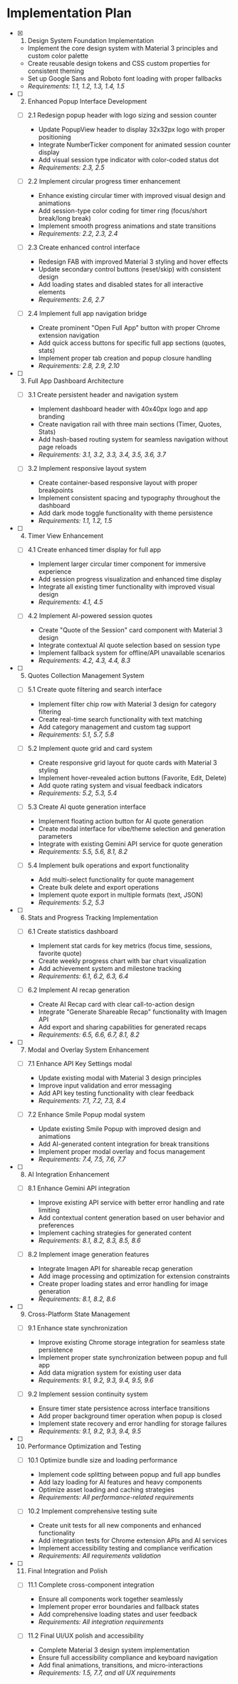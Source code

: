 # Implementation Plan

- [x] 1. Design System Foundation Implementation






  - Implement the core design system with Material 3 principles and custom color palette
  - Create reusable design tokens and CSS custom properties for consistent theming
  - Set up Google Sans and Roboto font loading with proper fallbacks
  - _Requirements: 1.1, 1.2, 1.3, 1.4, 1.5_

- [ ] 2. Enhanced Popup Interface Development
  - [ ] 2.1 Redesign popup header with logo sizing and session counter
    - Update PopupView header to display 32x32px logo with proper positioning
    - Integrate NumberTicker component for animated session counter display
    - Add visual session type indicator with color-coded status dot
    - _Requirements: 2.3, 2.5_

  - [ ] 2.2 Implement circular progress timer enhancement
    - Enhance existing circular timer with improved visual design and animations
    - Add session-type color coding for timer ring (focus/short break/long break)
    - Implement smooth progress animations and state transitions
    - _Requirements: 2.2, 2.3, 2.4_

  - [ ] 2.3 Create enhanced control interface
    - Redesign FAB with improved Material 3 styling and hover effects
    - Update secondary control buttons (reset/skip) with consistent design
    - Add loading states and disabled states for all interactive elements
    - _Requirements: 2.6, 2.7_

  - [ ] 2.4 Implement full app navigation bridge
    - Create prominent "Open Full App" button with proper Chrome extension navigation
    - Add quick access buttons for specific full app sections (quotes, stats)
    - Implement proper tab creation and popup closure handling
    - _Requirements: 2.8, 2.9, 2.10_

- [ ] 3. Full App Dashboard Architecture
  - [ ] 3.1 Create persistent header and navigation system
    - Implement dashboard header with 40x40px logo and app branding
    - Create navigation rail with three main sections (Timer, Quotes, Stats)
    - Add hash-based routing system for seamless navigation without page reloads
    - _Requirements: 3.1, 3.2, 3.3, 3.4, 3.5, 3.6, 3.7_

  - [ ] 3.2 Implement responsive layout system
    - Create container-based responsive layout with proper breakpoints
    - Implement consistent spacing and typography throughout the dashboard
    - Add dark mode toggle functionality with theme persistence
    - _Requirements: 1.1, 1.2, 1.5_

- [ ] 4. Timer View Enhancement
  - [ ] 4.1 Create enhanced timer display for full app
    - Implement larger circular timer component for immersive experience
    - Add session progress visualization and enhanced time display
    - Integrate all existing timer functionality with improved visual design
    - _Requirements: 4.1, 4.5_

  - [ ] 4.2 Implement AI-powered session quotes
    - Create "Quote of the Session" card component with Material 3 design
    - Integrate contextual AI quote selection based on session type
    - Implement fallback system for offline/API unavailable scenarios
    - _Requirements: 4.2, 4.3, 4.4, 8.3_

- [ ] 5. Quotes Collection Management System
  - [ ] 5.1 Create quote filtering and search interface
    - Implement filter chip row with Material 3 design for category filtering
    - Create real-time search functionality with text matching
    - Add category management and custom tag support
    - _Requirements: 5.1, 5.7, 5.8_

  - [ ] 5.2 Implement quote grid and card system
    - Create responsive grid layout for quote cards with Material 3 styling
    - Implement hover-revealed action buttons (Favorite, Edit, Delete)
    - Add quote rating system and visual feedback indicators
    - _Requirements: 5.2, 5.3, 5.4_

  - [ ] 5.3 Create AI quote generation interface
    - Implement floating action button for AI quote generation
    - Create modal interface for vibe/theme selection and generation parameters
    - Integrate with existing Gemini API service for quote generation
    - _Requirements: 5.5, 5.6, 8.1, 8.2_

  - [ ] 5.4 Implement bulk operations and export functionality
    - Add multi-select functionality for quote management
    - Create bulk delete and export operations
    - Implement quote export in multiple formats (text, JSON)
    - _Requirements: 5.2, 5.3_

- [ ] 6. Stats and Progress Tracking Implementation
  - [ ] 6.1 Create statistics dashboard
    - Implement stat cards for key metrics (focus time, sessions, favorite quote)
    - Create weekly progress chart with bar chart visualization
    - Add achievement system and milestone tracking
    - _Requirements: 6.1, 6.2, 6.3, 6.4_

  - [ ] 6.2 Implement AI recap generation
    - Create AI Recap card with clear call-to-action design
    - Integrate "Generate Shareable Recap" functionality with Imagen API
    - Add export and sharing capabilities for generated recaps
    - _Requirements: 6.5, 6.6, 6.7, 8.1, 8.2_

- [ ] 7. Modal and Overlay System Enhancement
  - [ ] 7.1 Enhance API Key Settings modal
    - Update existing modal with Material 3 design principles
    - Improve input validation and error messaging
    - Add API key testing functionality with clear feedback
    - _Requirements: 7.1, 7.2, 7.3, 8.4_

  - [ ] 7.2 Enhance Smile Popup modal system
    - Update existing Smile Popup with improved design and animations
    - Add AI-generated content integration for break transitions
    - Implement proper modal overlay and focus management
    - _Requirements: 7.4, 7.5, 7.6, 7.7_

- [ ] 8. AI Integration Enhancement
  - [ ] 8.1 Enhance Gemini API integration
    - Improve existing API service with better error handling and rate limiting
    - Add contextual content generation based on user behavior and preferences
    - Implement caching strategies for generated content
    - _Requirements: 8.1, 8.2, 8.3, 8.5, 8.6_

  - [ ] 8.2 Implement image generation features
    - Integrate Imagen API for shareable recap generation
    - Add image processing and optimization for extension constraints
    - Create proper loading states and error handling for image generation
    - _Requirements: 8.1, 8.2, 8.6_

- [ ] 9. Cross-Platform State Management
  - [ ] 9.1 Enhance state synchronization
    - Improve existing Chrome storage integration for seamless state persistence
    - Implement proper state synchronization between popup and full app
    - Add data migration system for existing user data
    - _Requirements: 9.1, 9.2, 9.3, 9.4, 9.5, 9.6_

  - [ ] 9.2 Implement session continuity system
    - Ensure timer state persistence across interface transitions
    - Add proper background timer operation when popup is closed
    - Implement state recovery and error handling for storage failures
    - _Requirements: 9.1, 9.2, 9.3, 9.4, 9.5_

- [ ] 10. Performance Optimization and Testing
  - [ ] 10.1 Optimize bundle size and loading performance
    - Implement code splitting between popup and full app bundles
    - Add lazy loading for AI features and heavy components
    - Optimize asset loading and caching strategies
    - _Requirements: All performance-related requirements_

  - [ ] 10.2 Implement comprehensive testing suite
    - Create unit tests for all new components and enhanced functionality
    - Add integration tests for Chrome extension APIs and AI services
    - Implement accessibility testing and compliance verification
    - _Requirements: All requirements validation_

- [ ] 11. Final Integration and Polish
  - [ ] 11.1 Complete cross-component integration
    - Ensure all components work together seamlessly
    - Implement proper error boundaries and fallback states
    - Add comprehensive loading states and user feedback
    - _Requirements: All integration requirements_

  - [ ] 11.2 Final UI/UX polish and accessibility
    - Complete Material 3 design system implementation
    - Ensure full accessibility compliance and keyboard navigation
    - Add final animations, transitions, and micro-interactions
    - _Requirements: 1.5, 7.7, and all UX requirements_